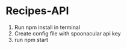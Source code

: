 # Recipes-API

1. Run npm install in terminal
2. Create config file with spoonacular api key
3. run npm start

